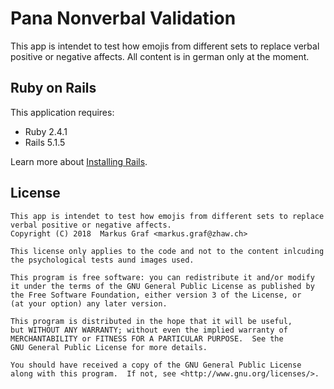 Pana Nonverbal Validation
================

This app is intendet to test how emojis from different sets to replace verbal positive or negative affects. All content is in german only at the moment.

Ruby on Rails
-------------

This application requires:

- Ruby 2.4.1
- Rails 5.1.5

Learn more about [Installing Rails](http://railsapps.github.io/installing-rails.html).


License
-------
    This app is intendet to test how emojis from different sets to replace 
    verbal positive or negative affects.
    Copyright (C) 2018  Markus Graf <markus.graf@zhaw.ch>
    
    This license only applies to the code and not to the content inlcuding 
    the psychological tests aund images used.
    
    This program is free software: you can redistribute it and/or modify
    it under the terms of the GNU General Public License as published by
    the Free Software Foundation, either version 3 of the License, or
    (at your option) any later version.

    This program is distributed in the hope that it will be useful,
    but WITHOUT ANY WARRANTY; without even the implied warranty of
    MERCHANTABILITY or FITNESS FOR A PARTICULAR PURPOSE.  See the
    GNU General Public License for more details.

    You should have received a copy of the GNU General Public License
    along with this program.  If not, see <http://www.gnu.org/licenses/>.
